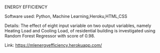 ENERGY EFFICIENCY

Software used: Python, Machine Learning,Heroku,HTML,CSS

Details: The effect of eight input variable on two output variables, namely Heating Load and Cooling Load, of residential building is investigated using Random Forest Regressor with score of 0.98.

Link: https://mlenergyefficiency.herokuapp.com/

